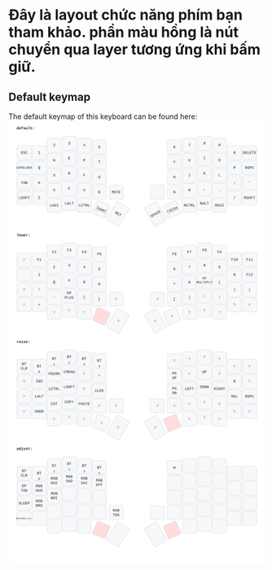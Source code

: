 # Đây là layout chức năng phím bạn tham khảo. phần màu hồng là nút chuyển qua layer tương ứng khi bấm giữ.
## Default keymap
The default keymap of this keyboard can be found here:
![Default Keymap](./keymap-drawer/sofle.svg)

